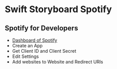 # Swift Storyboard Spotify

## Spotify for Developers
- [Dashboard of Spotify][dashboard]
- Create an App
- Get Client ID and Client Secret
- Edit Settings
- Add websites to Website and Redirect URIs

[dashboard]: https://developer.spotify.com/dashboard
